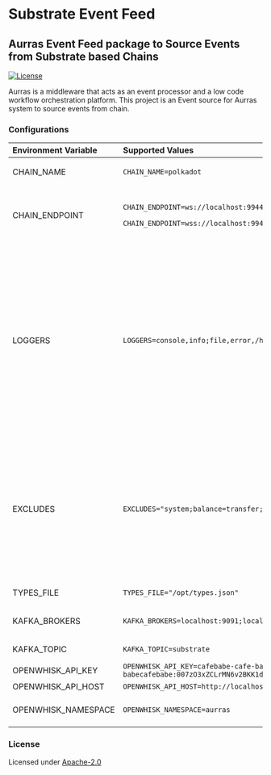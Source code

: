 # Substrate Event Feed

## Aurras Event Feed package to Source Events from Substrate based Chains

[![License](https://img.shields.io/badge/license-Apache--2.0-blue.svg)](http://www.apache.org/licenses/LICENSE-2.0)

Aurras is a middleware that acts as an event processor and a low code workflow orchestration platform. This project is an Event source for Aurras system to source events from chain.

### Configurations

<table>
  <thead>
    <tr>
      <th style="text-align:left">Environment Variable</th>
      <th style="text-align:left">Supported Values</th>
      <th style="text-align:left">Description</th>
    </tr>
  </thead>
  <tbody>
    <tr>
      <td style="text-align:left">CHAIN_NAME</td>
      <td style="text-align:left"><code>CHAIN_NAME=polkadot</code>
      </td>
      <td style="text-align:left">
        <ul>
          <li>alphanumeric string</li>
        </ul>
      </td>
    </tr>
    <tr>
      <td style="text-align:left">CHAIN_ENDPOINT</td>
      <td style="text-align:left">
        <p><code>CHAIN_ENDPOINT=ws://localhost:9944</code>
        </p>
        <p><code>CHAIN_ENDPOINT=wss://localhost:9944</code>
        </p>
      </td>
      <td style="text-align:left">
        <p>Protocols Supported :</p>
        <ul>
          <li>ws (WebSocket)</li>
          <li>wss (WebSocket Secure)</li>
        </ul>
      </td>
    </tr>
    <tr>
      <td style="text-align:left">LOGGERS</td>
      <td style="text-align:left"><code>LOGGERS=console,info;file,error,/home/event-feed.log</code>
      </td>
      <td style="text-align:left">
        <p>Loggers Available:</p>
        <ul>
          <li>console</li>
          <li>file</li>
        </ul>
        <p>Logger Levels:</p>
        <ul>
          <li>info</li>
          <li>warning</li>
          <li>error</li>
          <li>debug</li>
        </ul>
        <p>
          <br />Format:
          <br />LOGGERS=type,level[,param]
          <br />
          <br />Multiple loggers can be provided seperated by &quot;;&quot;</p>
        <p></p>
      </td>
    </tr>
    <tr>
      <td style="text-align:left">EXCLUDES</td>
      <td style="text-align:left"><code>EXCLUDES=&quot;system;balance=transfer;&quot;</code>
      </td>
      <td style="text-align:left">
        <ul>
          <li>Section can be excluded as whole</li>
          <li>Specific method of the section can be excluded</li>
        </ul>
        <p>Format: EXCLUDES=&quot;section[=methods]&quot;</p>
        <p>Multiple sections to be provided seperated by &quot;;&quot;</p>
        <p>Multiple methods to be seperated by &quot;,&quot;</p>
      </td>
    </tr>
    <tr>
      <td style="text-align:left">TYPES_FILE</td>
      <td style="text-align:left"><code>TYPES_FILE=&quot;/opt/types.json&quot;</code>
      </td>
      <td style="text-align:left">Location to custom types for the chain</td>
    </tr>
    <tr>
      <td style="text-align:left">KAFKA_BROKERS</td>
      <td style="text-align:left"><code>KAFKA_BROKERS=localhost:9091;localhost:9092</code>
      </td>
      <td style="text-align:left">List of kafka brokers where event should be posted seperated by &quot;;&quot;</td>
    </tr>
    <tr>
      <td style="text-align:left">KAFKA_TOPIC</td>
      <td style="text-align:left"><code>KAFKA_TOPIC=substrate</code>
      </td>
      <td style="text-align:left">Kafka topic to which events to be posted &quot;;&quot;</td>
    </tr>
    <tr>
      <td style="text-align:left">OPENWHISK_API_KEY</td>
      <td style="text-align:left"><code>OPENWHISK_API_KEY=cafebabe-cafe-babe-cafe-babecafebabe:007zO3xZCLrMN6v2BKK1dXYFpXlPkccOFqm12CdAsMgRU4VrNZ9lyGVCGuMDGIwP</code>
      </td>
      <td style="text-align:left">Openwhisk authentication key</td>
    </tr>
    <tr>
      <td style="text-align:left">OPENWHISK_API_HOST</td>
      <td style="text-align:left"><code>OPENWHISK_API_HOST=http://localhost:3232</code>
      </td>
      <td style="text-align:left">Openwhisk API Endpoint</td>
    </tr>
    <tr>
      <td style="text-align:left">OPENWHISK_NAMESPACE</td>
      <td style="text-align:left"><code>OPENWHISK_NAMESPACE=aurras</code>
      </td>
      <td style="text-align:left">Organization space where the rules and triggers related to aurras resides</td>
    </tr>
  </tbody>
</table>

### License

Licensed under [Apache-2.0](https://github.com/HugoByte/aurras-documentation/tree/f07f6727f0cb01cccf04f15ec446e2d310ca1cb9/components/event-feed/substrate-event-feed/LICENSE/README.md)

